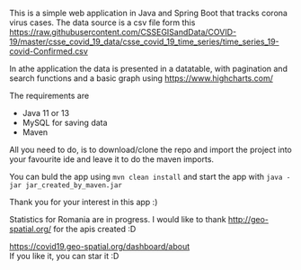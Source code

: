 This is a simple web application in Java and Spring Boot that tracks corona virus cases.
The data source is a csv file form this
https://raw.githubusercontent.com/CSSEGISandData/COVID-19/master/csse_covid_19_data/csse_covid_19_time_series/time_series_19-covid-Confirmed.csv

In athe application the data is presented in a datatable, 
with pagination and search functions and a basic graph
using https://www.highcharts.com/

The requirements are 
* Java 11 or 13
* MySQL for saving data
* Maven

All you need to do, is to download/clone the repo and import the project into your favourite ide
and leave it to do the maven imports.

You can buld the app using `mvn clean install` and start the app with `java -jar jar_created_by_maven.jar`

Thank you for your interest in this app :)

Statistics for Romania are in progress.
I would like to thank http://geo-spatial.org/ for the apis created :D

https://covid19.geo-spatial.org/dashboard/about
<br>
If you like it, you can star it :D
